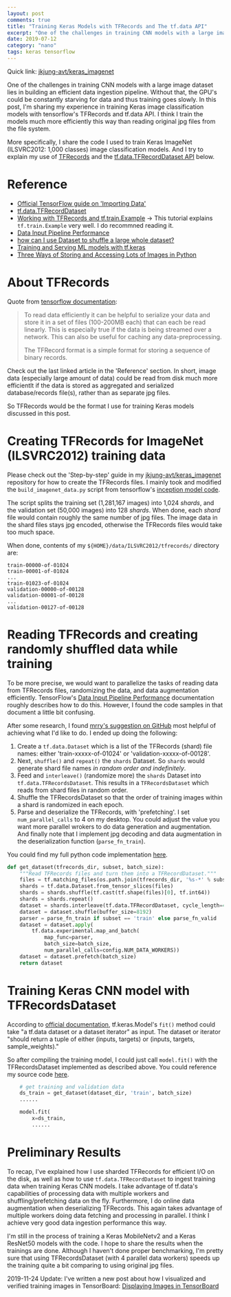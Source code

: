 ```yaml
---
layout: post
comments: true
title: "Training Keras Models with TFRecords and The tf.data API"
excerpt: "One of the challenges in training CNN models with a large image dataset lies in building an efficient data ingestion pipeline.  Without that, the GPU's could be constantly starving for data and thus training goes slowly.  In this post, I'm sharing my experience in training Keras image classification models with tensorflow's TFRecords and tf.data API.  I think I train the models much more efficiently this way than reading original jpg files from the file system."
date: 2019-07-12
category: "nano"
tags: keras tensorflow
---
```


Quick link: [jkjung-avt/keras_imagenet](https://github.com/jkjung-avt/keras_imagenet)

One of the challenges in training CNN models with a large image dataset lies in building an efficient data ingestion pipeline.  Without that, the GPU's could be constantly starving for data and thus training goes slowly.  In this post, I'm sharing my experience in training Keras image classification models with tensorflow's TFRecords and tf.data API.  I think I train the models much more efficiently this way than reading original jpg files from the file system.

More specifically, I share the code I used to train Keras ImageNet (ILSVRC2012: 1,000 classes) image classification models.  And I try to explain my use of [TFRecords](https://www.tensorflow.org/tutorials/load_data/tf_records) and the [tf.data.TFRecordDataset API](https://www.tensorflow.org/api_docs/python/tf/data/TFRecordDataset) below.

# Reference

* [Official TensorFlow guide on 'Importing Data'](https://www.tensorflow.org/guide/datasets)
* [tf.data.TFRecordDataset](https://www.tensorflow.org/api_docs/python/tf/data/TFRecordDataset)
* [Working with TFRecords and tf.train.Example](https://towardsdatascience.com/working-with-tfrecords-and-tf-train-example-36d111b3ff4d) -> This tutorial explains `tf.train.Example` very well.  I do recommned reading it.
* [Data Input Pipeline Performance](https://www.tensorflow.org/guide/performance/datasets)
* [how can I use Dataset to shuffle a large whole dataset?](https://github.com/tensorflow/tensorflow/issues/14857#issuecomment-347261151)
* [Training and Serving ML models with tf.keras](https://medium.com/tensorflow/training-and-serving-ml-models-with-tf-keras-fd975cc0fa27)
* [Three Ways of Storing and Accessing Lots of Images in Python](https://realpython.com/storing-images-in-python/)

# About TFRecords

  Quote from [tensorflow documentation](https://www.tensorflow.org/tutorials/load_data/tf_records):

  > To read data efficiently it can be helpful to serialize your data and store it in a set of files (100-200MB each) that can each be read linearly. This is especially true if the data is being streamed over a network. This can also be useful for caching any data-preprocessing.
  >
  > The TFRecord format is a simple format for storing a sequence of binary records.

  Check out the last linked article in the 'Reference' section.  In short, image data (especially large amount of data) could be read from disk much more efficientlt if the data is stored as aggregated and serialized database/records file(s), rather than as separate jpg files.

  So TFRecords would be the format I use for training Keras models discussed in this post.

# Creating TFRecords for ImageNet (ILSVRC2012) training data

  Please check out the 'Step-by-step' guide in my [jkjung-avt/keras_imagenet](https://github.com/jkjung-avt/keras_imagenet) repository for how to create the TFRecords files.  I mainly took and modified the `build_imagenet_data.py` script from tensorflow's [inception model code](https://github.com/tensorflow/models/tree/master/research/inception/inception/data).

  The script splits the training set (1,281,167 images) into 1,024 *shards*, and the validation set (50,000 images) into 128 *shards*.  When done, each *shard* file would contain roughly the same number of jpg files.  The image data in the shard files stays jpg encoded, otherwise the TFRecords files would take too much space.

  When done, contents of my `${HOME}/data/ILSVRC2012/tfrecords/` directory are:

  ```
  train-00000-of-01024
  train-00001-of-01024
  ...
  train-01023-of-01024
  validation-00000-of-00128
  validation-00001-of-00128
  ...
  validation-00127-of-00128
  ```

# Reading TFRecords and creating randomly shuffled data while training

  To be more precise, we would want to parallelize the tasks of reading data from TFRecords files, randomizing the data, and data augmentation efficiently.  TensorFlow's [Data Input Pipeline Performance](https://www.tensorflow.org/guide/performance/datasets#input_pipeline_structure) documentation roughly describes how to do this.  However, I found the code samples in that document a little bit confusing.

  After some research, I found [mrry's suggestion on GitHub](https://github.com/tensorflow/tensorflow/issues/14857) most helpful of achieving what I'd like to do.  I ended up doing the following:

  1. Create a `tf.data.Dataset` which is a list of the TFRecords (shard) file names: either 'train-xxxxx-of-01024' or 'validation-xxxxx-of-00128'.
  2. Next, `shuffle()` and `repeat()` the `shards` Dataset.  So `shards` would generate shard file names *in random order and indefinitely*.
  3. Feed and `interleave()` (randomize more) the `shards` Dataset into `tf.data.TFRecordsDataset`.  This results in a `TFRecordsDataset` which reads from shard files in random order.
  4. Shuffle the TFRecordsDataset so that the order of training images within a shard is randomized in each epoch.
  5. Parse and deserialize the TFRecords, with 'prefetching'.  I set `num_parallel_calls` to 4 on my desktop.  You could adjust the value you want more parallel wrokers to do data generation and augmentation.  And finally note that I implement jpg decoding and data augmentation in the deserialization function (`parse_fn_train`).

  You could find my full python code implementation [here](https://github.com/jkjung-avt/keras_imagenet/blob/master/utils/dataset.py#L119).

  ```python
  def get_dataset(tfrecords_dir, subset, batch_size):
      """Read TFRecords files and turn them into a TFRecordDataset."""
      files = tf.matching_files(os.path.join(tfrecords_dir, '%s-*' % subset))
      shards = tf.data.Dataset.from_tensor_slices(files)
      shards = shards.shuffle(tf.cast(tf.shape(files)[0], tf.int64))
      shards = shards.repeat()
      dataset = shards.interleave(tf.data.TFRecordDataset, cycle_length=4)
      dataset = dataset.shuffle(buffer_size=8192)
      parser = parse_fn_train if subset == 'train' else parse_fn_valid
      dataset = dataset.apply(
          tf.data.experimental.map_and_batch(
              map_func=parser,
              batch_size=batch_size,
              num_parallel_calls=config.NUM_DATA_WORKERS))
      dataset = dataset.prefetch(batch_size)
      return dataset
  ```

# Training Keras CNN model with TFRecordsDataset

  According to [official documentation](https://www.tensorflow.org/api_docs/python/tf/keras/Model#fit), tf.keras.Model's `fit()` method could take "a tf.data dataset or a dataset iterator" as input.  The dataset or iterator "should return a tuple of either (inputs, targets) or (inputs, targets, sample_weights)."

  So after compiling the training model, I could just call `model.fit()` with the TFRecordsDataset implemented as described above.  You could reference my source code [here](https://github.com/jkjung-avt/keras_imagenet/blob/master/train.py#L88).

  ```python
      # get training and validation data
      ds_train = get_dataset(dataset_dir, 'train', batch_size)
      ......

      model.fit(
          x=ds_train,
          ......
  ```

# Preliminary Results

  To recap, I've explained how I use sharded TFRecords for efficient I/O on the disk, as well as how to use `tf.data.TFRecordDataset` to ingest training data when training Keras CNN models.  I take advantage of tf.data's capabilities of processing data with multiple workers and shuffling/prefetching data on the fly.  Furthermore, I do online data augmentation when deserializing TFRecords.  This again takes advantage of multiple workers doing data fetching and processing in parallel.  I think I achieve very good data ingestion performance this way.

  I'm still in the process of training a Keras MobileNetv2 and a Keras ResNet50 models with the code.  I hope to share the results when the trainings are done.  Although I haven't done proper benchmarking, I'm pretty sure that using TFRecordsDataset (with 4 parallel data workers) speeds up the training quite a bit comparing to using original jpg files.

  2019-11-24 Update:  I've written a new post about how I visualized and verified training images in TensorBoard: [Displaying Images in TensorBoard](https://jkjung-avt.github.io/tensorboard-images/)
